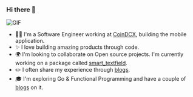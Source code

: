### Hi there 👋

![GIF](https://camo.githubusercontent.com/ebc87f2535b39403ca670c4efc585b9e64c8dd4de29b2ab9441691f0695097c5/68747470733a2f2f692e67697068792e636f6d2f6d656469612f665449396d426f574c6566386b2f67697068792e676966)

- 🧑‍💻 I'm a Software Engineer working at [CoinDCX](https://coindcx.com/), building the mobile application.
- ✨ I love building amazing products through code.
- 🌍 I'm looking to collaborate on Open source projects. I'm currently working on a package called [smart_textfield](https://github.com/Yogi-7y/Project-Y/tree/main/packages/smart_textfield).
- ✏️ I often share my experience through [blogs](https://yogi-7y.medium.com/).
- 🎓 I'm exploring Go & Functional Programming and have a couple of [blogs](https://levelup.gitconnected.com/functional-programming-in-dart-foundation-part-0-7e932517b824) on it.
